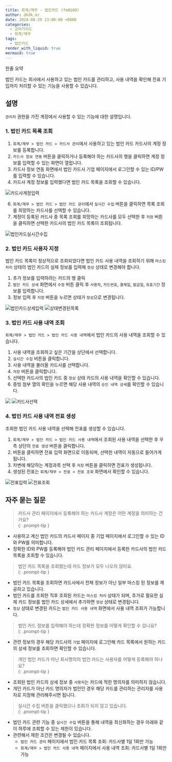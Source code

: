 ```yaml
---
title: 회계/재무 - 법인카드 (fm0100)
author: dkdk.kr
date: 2024-08-29 13:00:00 +0800
categories:
  - 코어가이드
  - 회계/재무
tags:
  - 법인카드
render_with_liquid: true
mermaid: true
---
```

한줄 요약

법인 카드는 회사에서 사용하고 있는 법인 카드를 관리하고, 사용 내역을 확인해 전표 기입까지 처리할 수 있는 기능을 사용할 수 있습니다. 

## 설명

`관리자` 권한을 가진 계정에서 사용할 수 있는 기능에 대한 설명입니다.
### 1. 법인 카드 목록 조회
1. `회계/재무 > 법인 카드 > 카드사 관리`에서 사용하고 있는 법인 카드 카드사의 계정 정보를 등록합니다.
2. `카드사 정보 연동` 버튼을 클릭하거나 등록해야 하는 카드사의 행을 클릭하면 계정 정보를 입력할 수 있는 화면이 열립니다.
3. 카드사 정보 연동 화면에서 법인 카드사 기업 페이지에서 로그인할 수 있는 ID/PW를 입력할 수 있습니다.
4. 카드사 계정 정보를 입력했다면 법인 카드 목록을 조회할 수 있습니다.

![카드사계정입력](assets/img/Pasted%20image%2020240923094824.png)

6. `회계/재무 > 법인 카드 > 법인 카드 관리`에서 `실시간 수집` 버튼을 클릭하면 목록 조회를 희망하는 카드사를 선택할 수 있습니다. 
7.  계정이 등록된 카드사 중 목록 조회를 희망하는 카드사를 모두 선택한 후 `저장` 버튼을 클릭하면 선택한 카드사의 법인 카드 목록이 조회됩니다.

![법인카드실시간수집](assets/img/Pasted%20image%2020240923094848.png)
### 2. 법인 카드 사용자 지정
법인 카드 목록이 정상적으로 조회되었다면 법인 카드 사용 내역을 조회하기 위해 `마스킹 처리` 상태의 법인 카드의 실제 정보를 입력해 `정상` 상태로 변경해야 합니다.
1. 추가 정보를 입력하려는 카드의 행 클릭
2. `법인 카드 상세` 화면에서 `수정` 버튼 클릭 후 `사용자`, `카드번호`, `결제일`, `발급일`, `유효기간` 정보를 입력합니다.
3. 정보 입력 후 `저장` 버튼을 누르면 상태가 `정상`으로 변경됩니다.

![법인카드상세입력](assets/img/Pasted%20image%2020240923095000.png)
![상태변경된목록](assets/img/Pasted%20image%2020240923095043.png)

### 3. 법인 카드 사용 내역 조회
`회계/재무 > 법인 카드 > 법인 카드 사용 내역`에서 법인 카드의 사용 내역을 조회할 수 있습니다.
1. 사용 내역을 조회하고 싶은 기간을 상단에서 선택합니다.
2. `실시간 수집` 버튼을 클릭합니다.
3. 사용 내역을 불러올 카드사를 선택합니다.
4. `저장` 버튼을 클릭합니다.
5. 선택한 카드사의 법인 카드 중 `정상` 상태 카드의 사용 내역을 확인할 수 있습니다.
6. 증빙 첨부 열의 확인을 누르면 해당 사용 내역의 `승인 내역 상세`를 확인할 수 있습니다.

![](assets/img/Pasted%20image%2020240923095221.png)
![카드사선택](assets/img/Pasted%20image%2020240923095957.png)

### 4. 법인 카드 사용 내역 전표 생성
조회한 법인 카드 사용 내역을 선택해 전표를 생성할 수 있습니다.
1. `회계/재무 > 법인 카드 > 법인 카드 사용 내역`에서 조회된 사용 내역을 선택한 후 우측 상단의 `전표 생성` 버튼을 클릭합니다.
2. 버튼을 클릭하면 전표 입력 화면으로 이동되며, 선택한 내역이 자동으로 들어가게 됩니다.
3. 차변에 해당하는 계정과목 선택 후 `저장` 버튼을 클릭하면 전표가 생성됩니다.
4. 생성된 전표는 `회계/재무 > 전표 > 전표 조회` 화면에서 확인할 수 있습니다.

![전표입력](assets/img/Pasted%20image%2020240923095603.png)
![전표조회](assets/img/Pasted%20image%2020240923095655.png)
## 자주 묻는 질문

> 카드사 관리 페이지에서 등록해야 하는 카드사 계정은 어떤 계정을 의미하는 건가요?  
{: .prompt-tip }

- 사용하고 계신 법인 카드의 카드사 페이지 중 기업 페이지에서 로그인할 수 있는 ID와 PW를 의미합니다.
- 정확한 ID와 PW를 등록해야 법인 카드 관리 페이지에서 등록한 카드사의 법인 카드 목록을 조회할 수 있습니다. 

> 법인 카드 목록을 조회했는데 카드 정보가 모두 나오지 않아요.  
{: .prompt-tip }

- 법인 카드 목록을 조회하면 카드사에서 전체 정보가 아닌 일부 마스킹 된 정보를 제공하고 있습니다.
- 법인 카드를 조회한 직후 조회된 카드는 `마스킹 처리` 상태가 되며, 추가로 필요한 실제 카드 정보를 법인 카드 상세에서 추가하면 `정상` 상태로 변경됩니다.
- `정상` 상태로 변경된 카드는 `법인 카드 사용 내역` 화면에서 사용 내역 조회가 가능합니다.

> 법인 카드 정보를 입력해야 하는데 정확한 정보를 어떻게 확인할 수 있나요?  
{: .prompt-tip }

- 관련 정보의 경우 해당 카드사의 `기업` 페이지에 로그인해 카드 목록에서 원하는 카드의 상세 정보를 조회하면 확인할 수 있습니다. 

> 개인 법인 카드가 아닌 회사명의의 법인 카드는 사용자를 어떻게 등록해야 하나요?  
{: .prompt-tip }

- 조회된 법인 카드의 상세 정보 중 `사용자`는 카드에 적힌 명의자를 의미하지 않습니다.
- 개인 카드가 아닌 카드 명의자가 법인인 경우 해당 카드를 관리하는 관리자를 사용자로 지정해 관리해주시면 됩니다.

> 실시간 수집 버튼을 클릭했으나 조회가 되지 않고 있습니다.  
{: .prompt-tip }

- 법인 카드 관련 기능 중 `실시간 수집` 버튼을 통해 내역을 최신화하는 경우 아래와 같이 하루에 조회할 수 있는 제한이 있습니다.
- 관련해서 제한 조건은 변경될 수 있습니다. 
  - `법인 카드 관리` 페이지에서 법인 카드 목록 조회: 카드사별 1일 1회만 가능 
  - `회계/재무 > 법인 카드 사용 내역` 페이지에서 사용 내역 조회: 카드사별 1일 1회만 가능

